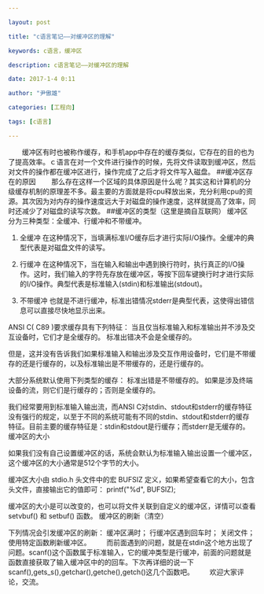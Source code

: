 ```yaml
---

layout: post

title: "c语言笔记——对缓冲区的理解"

keywords: c语言，缓冲区

description: c语言笔记——对缓冲区的理解

date: 2017-1-4 0:11

author: "尹傲雄"

categories: [工程向]

tags: [c语言]

---
```

　　缓冲区有时也被称作缓存，和手机app中存在的缓存类似，它存在的目的也为了提高效率。ｃ语言在对一个文件进行操作的时候，先将文件读取到缓冲区，然后对文件的操作都在缓冲区进行，操作完成了之后才将文件写入磁盘。
##缓冲区存在的原因
　　那么存在这样一个区域的具体原因是什么呢？其实这和计算机的分级缓存机制的原理差不多。最主要的方面就是将cpu释放出来，充分利用cpu的资源。其次因为对内存的操作速度远大于对磁盘的操作速度，这样就提高了效率，同时还减少了对磁盘的读写次数。
##缓冲区的类型（这里是摘自互联网）
缓冲区 分为三种类型：全缓冲、行缓冲和不带缓冲。

1) 全缓冲
在这种情况下，当填满标准I/O缓存后才进行实际I/O操作。全缓冲的典型代表是对磁盘文件的读写。

2) 行缓冲
在这种情况下，当在输入和输出中遇到换行符时，执行真正的I/O操作。这时，我们输入的字符先存放在缓冲区，等按下回车键换行时才进行实际的I/O操作。典型代表是标准输入(stdin)和标准输出(stdout)。

3) 不带缓冲
也就是不进行缓冲，标准出错情况stderr是典型代表，这使得出错信息可以直接尽快地显示出来。

ANSI C( C89 )要求缓存具有下列特征：
当且仅当标准输入和标准输出并不涉及交互设备时，它们才是全缓存的。
标准出错决不会是全缓存的。

但是，这并没有告诉我们如果标准输入和输出涉及交互作用设备时，它们是不带缓存的还是行缓存的，以及标准输出是不带缓存的，还是行缓存的。

大部分系统默认使用下列类型的缓存：
标准出错是不带缓存的。
如果是涉及终端设备的流，则它们是行缓存的；否则是全缓存的。

我们经常要用到标准输入输出流，而ANSI C对stdin、stdout和stderr的缓存特征没有强行的规定，以至于不同的系统可能有不同的stdin、stdout和stderr的缓存特征。目前主要的缓存特征是：stdin和stdout是行缓存；而stderr是无缓存的。
缓冲区的大小

如果我们没有自己设置缓冲区的话，系统会默认为标准输入输出设置一个缓冲区，这个缓冲区的大小通常是512个字节的大小。

缓冲区大小由 stdio.h 头文件中的宏 BUFSIZ 定义，如果希望查看它的大小，包含头文件，直接输出它的值即可：
printf("%d", BUFSIZ);

缓冲区的大小是可以改变的，也可以将文件关联到自定义的缓冲区，详情可以查看 setvbuf() 和 setbuf() 函数。
缓冲区的刷新（清空）

下列情况会引发缓冲区的刷新：
缓冲区满时；
行缓冲区遇到回车时；
关闭文件；
使用特定函数刷新缓冲区。
　　而前面遇到的问题，就是在stdin这个地方出现了问题。scanf()这个函数属于标准输入，它的缓冲类型是行缓冲，前面的问题就是函数直接获取了输入缓冲区中的的回车。下次再详细的说一下scanf(),gets_s(),getchar(),getche(),getch()这几个函数吧。
　　欢迎大家评论，交流。
